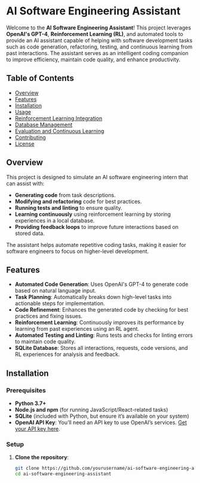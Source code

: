 # AI Software Engineering Assistant

Welcome to the **AI Software Engineering Assistant**! This project leverages **OpenAI's GPT-4**, **Reinforcement Learning (RL)**, and automated tools to provide an AI assistant capable of helping with software development tasks such as code generation, refactoring, testing, and continuous learning from past interactions. The assistant serves as an intelligent coding companion to improve efficiency, maintain code quality, and enhance productivity.

## Table of Contents
- [Overview](#overview)
- [Features](#features)
- [Installation](#installation)
- [Usage](#usage)
- [Reinforcement Learning Integration](#reinforcement-learning-integration)
- [Database Management](#database-management)
- [Evaluation and Continuous Learning](#evaluation-and-continuous-learning)
- [Contributing](#contributing)
- [License](#license)

## Overview

This project is designed to simulate an AI software engineering intern that can assist with:

- **Generating code** from task descriptions.
- **Modifying and refactoring** code for best practices.
- **Running tests and linting** to ensure quality.
- **Learning continuously** using reinforcement learning by storing experiences in a local database.
- **Providing feedback loops** to improve future interactions based on stored data.

The assistant helps automate repetitive coding tasks, making it easier for software engineers to focus on higher-level development.

## Features

- **Automated Code Generation**: Uses OpenAI's GPT-4 to generate code based on natural language input.
- **Task Planning**: Automatically breaks down high-level tasks into actionable steps for implementation.
- **Code Refinement**: Enhances the generated code by checking for best practices and fixing issues.
- **Reinforcement Learning**: Continuously improves its performance by learning from past experiences using an RL agent.
- **Automated Testing and Linting**: Runs tests and checks for linting errors to maintain code quality.
- **SQLite Database**: Stores all interactions, requests, code versions, and RL experiences for analysis and feedback.

## Installation

### Prerequisites

- **Python 3.7+**
- **Node.js and npm** (for running JavaScript/React-related tasks)
- **SQLite** (included with Python, but ensure it’s available on your system)
- **OpenAI API Key**: You’ll need an API key to use OpenAI’s services. [Get your API key here](https://beta.openai.com/signup/).

### Setup

1. **Clone the repository**:

   ```bash
   git clone https://github.com/yourusername/ai-software-engineering-assistant.git
   cd ai-software-engineering-assistant
